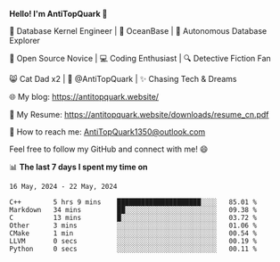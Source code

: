 
**Hello! I'm AntiTopQuark 👋**

🔧 Database Kernel Engineer | 🌊 OceanBase | 🤖 Autonomous Database Explorer

🌱 Open Source Novice | 💻 Coding Enthusiast | 🔍 Detective Fiction Fan

😸 Cat Dad x2 | 🎉 @AntiTopQuark | ✨ Chasing Tech & Dreams

🌐 My blog: https://antitopquark.website/

📄 My Resume: https://antitopquark.website/downloads/resume_cn.pdf

📧 How to reach me: AntiTopQuark1350@outlook.com

Feel free to follow my GitHub and connect with me! 😄

📊 **The last 7 days I spent my time on** 

<!--START_SECTION:waka-->
```text
16 May, 2024 - 22 May, 2024

C++        5 hrs 9 mins    █████████████████████░░░░   85.01 % 
Markdown   34 mins         ██░░░░░░░░░░░░░░░░░░░░░░░   09.38 % 
C          13 mins         █░░░░░░░░░░░░░░░░░░░░░░░░   03.72 % 
Other      3 mins          ░░░░░░░░░░░░░░░░░░░░░░░░░   01.06 % 
CMake      1 min           ░░░░░░░░░░░░░░░░░░░░░░░░░   00.54 % 
LLVM       0 secs          ░░░░░░░░░░░░░░░░░░░░░░░░░   00.19 % 
Python     0 secs          ░░░░░░░░░░░░░░░░░░░░░░░░░   00.11 %
```
<!--END_SECTION:waka-->


